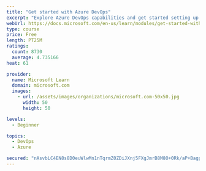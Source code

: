```yaml
---
title: "Get started with Azure DevOps"
excerpt: "Explore Azure DevOps capabilities and get started setting up your own organization knowing what separates elite performers from low performers."
webUrl: https://docs.microsoft.com/en-us/learn/modules/get-started-with-devops/
type: course
price: Free
length: PT25M
ratings:
  count: 8730
  average: 4.735166
heat: 61

provider:
  name: Microsoft Learn
  domain: microsoft.com
  images:
    - url: /assets/images/organizations/microsoft.com-50x50.jpg
      width: 50
      height: 50

levels:
  - Beginner

topics:
  - DevOps
  - Azure

secured: "nAsvbLC4EN8s8D0euWlwMn1nTqrmZ0ZDiJXnj5FXgJmrB8M8O+0Rk/aP+BagpeQUNYFK0a+ehVYTsGyj6r0DRp5KCDRHxhvjynep/FYXNs2fCzF+tzJxwijn8cmTfMOjoePwmT2RiSamNsWEvJ2v/Gb++0Ags0ORGUjtYpjCo1VosSx158IB6WofnI8LpobeUpvMBSeKVHe4W5XNPnlY4zAlkquer9lTmS4ZgPjK8apsyFTIFh/B7YqPsJ9fG4pA2rdi99rHXeoExBtUQVc5N4aB/EhwEzfevz5kdvMHRE0VGeeqQCwtjoO2FFyR4NyAF9KryYP5bAmUM6kD+LgIrFju2mZlHoVfObp40QyOkqrR9vyt+UBdSl2MRCSeW8CDzwymRKjNqxg+SU1tLxB3yJXLcq5//x3NU9WHFyE+DiY=;rc6nRV5XcYnJv1M+KrtZuQ=="
---
```


